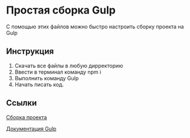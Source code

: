 # Простая сборка Gulp

С помощью этих файлов можно быстро настроить сборку проекта на Gulp

## Инструкция

1. Скачать все файлы в любую дирректорию
2. Ввести в терминал команду npm i
3. Выполнить команду Gulp
4. Начать писать код.

## Ссылки

[Сборка проекта](https://www.youtube.com/watch?v=-pEnMHmm4YE)

[Документация Gulp](https://gulpjs.com/)
